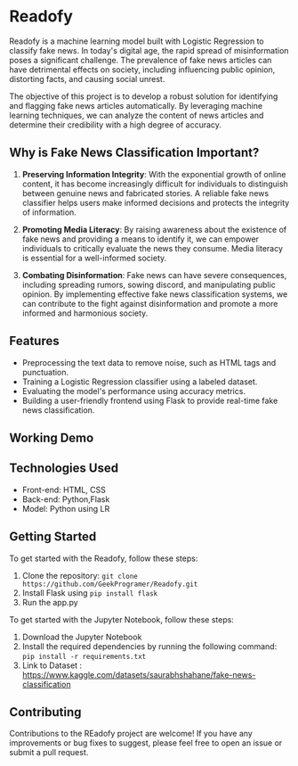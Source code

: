 # Readofy

Readofy is a machine learning model built with Logistic Regression to classify fake news. In today's digital age, the rapid spread of misinformation poses a significant challenge. The prevalence of fake news articles can have detrimental effects on society, including influencing public opinion, distorting facts, and causing social unrest.

The objective of this project is to develop a robust solution for identifying and flagging fake news articles automatically. By leveraging machine learning techniques, we can analyze the content of news articles and determine their credibility with a high degree of accuracy.

## Why is Fake News Classification Important?

1. **Preserving Information Integrity**: With the exponential growth of online content, it has become increasingly difficult for individuals to distinguish between genuine news and fabricated stories. A reliable fake news classifier helps users make informed decisions and protects the integrity of information.

2. **Promoting Media Literacy**: By raising awareness about the existence of fake news and providing a means to identify it, we can empower individuals to critically evaluate the news they consume. Media literacy is essential for a well-informed society.

3. **Combating Disinformation**: Fake news can have severe consequences, including spreading rumors, sowing discord, and manipulating public opinion. By implementing effective fake news classification systems, we can contribute to the fight against disinformation and promote a more informed and harmonious society.


## Features

- Preprocessing the text data to remove noise, such as HTML tags and punctuation.
- Training a Logistic Regression classifier using a labeled dataset.
- Evaluating the model's performance using accuracy metrics.
- Building a user-friendly frontend using Flask to provide real-time fake news classification.


## Working Demo
<a> </a>


## Technologies Used

- Front-end: HTML, CSS
- Back-end: Python,Flask
- Model: Python using LR


## Getting Started

To get started with the Readofy, follow these steps:

1. Clone the repository: `git clone https://github.com/GeekProgramer/Readofy.git`
2. Install Flask using `pip install flask`
3. Run the app.py

To get started with the Jupyter Notebook, follow these steps:
1. Download the Jupyter Notebook
2. Install the required dependencies by running the following command: `pip install -r requirements.txt`
3. Link to Dataset : <a> https://www.kaggle.com/datasets/saurabhshahane/fake-news-classification </a>


## Contributing

Contributions to the REadofy project are welcome! If you have any improvements or bug fixes to suggest, please feel free to open an issue or submit a pull request.
